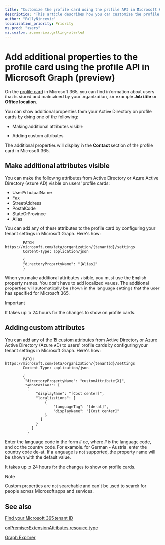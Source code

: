 ```yaml
---
title: "Customize the profile card using the profile API in Microsoft Graph (preview)"
description: "This article describes how you can customize the profile card by making additional attributes visible, or adding custom attributes."
author: "PollyNincevic"
localization_priority: Priority
ms.prod: "users"
ms.custom: scenarios:getting-started
---
```


# Add additional properties to the profile card using the profile API in Microsoft Graph (preview)

On the [profile card](https://support.office.com/article/profile-cards-in-office-365-e80f931f-5fc4-4a59-ba6e-c1e35a85b501) in Microsoft 365, you can find information about users that is stored and maintained by your organization, for example **Job title** or **Office location**.  

You can show additional properties from your Active Directory on profile cards by doing one of the following:

- Making additional attributes visible

- Adding custom attributes

The additional properties will display in the **Contact** section of the profile card in Microsoft 365.

## Make additional attributes visible

You can make the following attributes from Active Directory or Azure Active Directory (Azure AD) visible on users' profile cards:

- UserPrincipalName
- Fax
- StreetAddress
- PostalCode
- StateOrProvince
- Alias

You can add any of these attributes to the profile card by configuring your tenant settings in Microsoft Graph. Here's how:

```http
        PATCH https://microsoft.com/beta/organization/{tenantid}/settings
        Content-Type: application/json
        
        {
        "directoryPropertyName": "[Alias]"
        }
```
When you make additional attributes visible, you must use the English property names. You don't have to add localized values. The additional properties will automatically be shown in the language settings that the user has specified for Microsoft 365.

> [!IMPORTANT]
> It takes up to 24 hours for the changes to show on profile cards.

## Adding custom attributes 
You can add any of the [15 custom attributes](../api-reference/beta/resources/onpremisesextensionattributes.md) from Active Directory or Azure Active Directory (Azure AD) to users' profile cards by configuring your tenant settings in Microsoft Graph. Here's how:
```http
        PATCH https://microsoft.com/beta/organization/{tenantid}/settings
        Content-Type: application/json

        {
         "directoryPropertyName": "customAttribute{X}",
         "annotations": [
          {
              "displayName": "[Cost center]",
              "localizations": [
                  {
                      "languageTag": "[de-at]",
                      "displayName": "[Cost center]"
                  }
                ]
              }
            ]
          }
```
Enter the language code in the form *ll-cc*, where *ll* is the language code, and cc the country code. For example, for German – Austria, enter the country code de-at.
If a language is not supported, the property name will be shown with the default value.  

It takes up to 24 hours for the changes to show on profile cards.

> [!NOTE]
> Custom properties are not searchable and can't be used to search for people across Microsoft apps and services.

## See also


[Find your Microsoft 365 tenant ID](https://docs.microsoft.com/onedrive/find-your-office-365-tenant-id)

[onPremisesExtensionAttributes resource type](../api-reference/beta/resources/onpremisesextensionattributes.md)

[Graph Explorer](https://developer.microsoft.com/graph/graph-explorer)